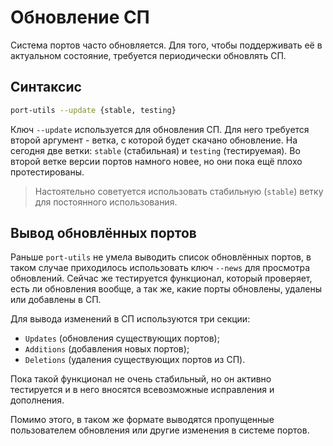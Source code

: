# Обновление СП

Система портов часто обновляется. Для того, чтобы поддерживать её в актуальном состояние, требуется периодически обновлять СП.

## Синтаксис

```bash
port-utils --update {stable, testing}
```

Ключ `--update` используется для обновления СП. Для него требуется второй аргумент - ветка, с которой будет скачано обновление. На сегодня две ветки: `stable` (стабильная) и `testing` (тестируемая). Во второй ветке версии портов намного новее, но они пока ещё плохо протестированы.

> Настоятельно советуется использовать стабильную (`stable`) ветку для постоянного использования.

## Вывод обновлённых портов

Раньше `port-utils` не умела выводить список обновлённых портов, в таком случае приходилось использовать ключ `--news` для просмотра обновлений. Сейчас же тестируется функционал, который проверяет, есть ли обновления вообще, а так же, какие порты обновлены, удалены или добавлены в СП.

Для вывода изменений в СП используются три секции:

- `Updates` (обновления существующих портов);
- `Additions` (добавления новых портов);
- `Deletions` (удаления существующих портов из СП).

Пока такой функционал не очень стабильный, но он активно тестируется и в него вносятся всевозможные исправления и дополнения.

Помимо этого, в таком же формате выводятся пропущенные пользователем обновления или другие изменения в системе портов.